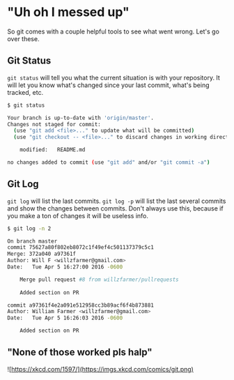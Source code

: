 # "Uh oh I messed up"

So git comes with a couple helpful tools to see what went wrong. Let's go over these.

## Git Status

`git status` will tell you what the current situation is with your repository. It will let you know what's changed since
your last commit, what's being tracked, etc.

```bash
$ git status

Your branch is up-to-date with 'origin/master'.
Changes not staged for commit:
  (use "git add <file>..." to update what will be committed)
  (use "git checkout -- <file>..." to discard changes in working directory)

	modified:   README.md

no changes added to commit (use "git add" and/or "git commit -a")
```

## Git Log

`git log` will list the last commits. `git log -p` will list the last several commits and show the changes between
commits. Don't always use this, because if you make a ton of changes it will be useless info.

```bash
$ git log -n 2

On branch master
commit 75627a80f802eb8072c1f49ef4c501137379c5c1
Merge: 372a040 a97361f
Author: Will F <willzfarmer@gmail.com>
Date:   Tue Apr 5 16:27:00 2016 -0600

    Merge pull request #8 from willzfarmer/pullrequests
    
    Added section on PR

commit a97361f4e2a091e512958cc3b89acf6f4b873881
Author: William Farmer <willzfarmer@gmail.com>
Date:   Tue Apr 5 16:26:03 2016 -0600

    Added section on PR
```

## "None of those worked pls halp"

![https://xkcd.com/1597/](https://imgs.xkcd.com/comics/git.png)

